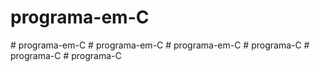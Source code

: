 
# programa-em-C
#   p r o g r a m a - e m - C  
 #   p r o g r a m a - e m - C  
 #   p r o g r a m a - e m - C  
 #   p r o g r a m a - C  
 #   p r o g r a m a - C  
 #   p r o g r a m a - C  
 